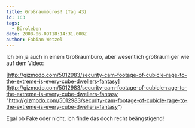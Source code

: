 ```yaml
---
title: Großraumbüros! (Tag 43)
id: 163
tags:
  - Büroleben
date: 2008-06-09T18:14:31.000Z
author: Fabian Wetzel
---
```


Ich bin ja auch in einem Großraumbüro, aber wesentlich großräumiger wie auf dem Video:

[http://gizmodo.com/5012983/security-cam-footage-of-cubicle-rage-to-the-extreme-is-every-cube-dwellers-fantasy](http://gizmodo.com/5012983/security-cam-footage-of-cubicle-rage-to-the-extreme-is-every-cube-dwellers-fantasy "http://gizmodo.com/5012983/security-cam-footage-of-cubicle-rage-to-the-extreme-is-every-cube-dwellers-fantasy")

Egal ob Fake oder nicht, ich finde das doch recht beängstigend!
